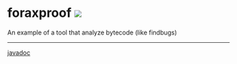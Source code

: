 # foraxproof  [![](https://api.travis-ci.org/forax/foraxproof.svg?branch=master)](https://travis-ci.org/forax/foraxproof)
An example of a tool that analyze bytecode (like findbugs)

---

[javadoc](https://jitpack.io/com/github/forax/foraxproof/master/javadoc/index.html?overview-tree.html)
